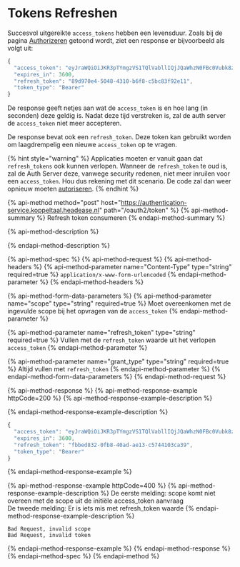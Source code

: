 # Tokens Refreshen

Succesvol uitgereikte  `access_tokens` hebben een levensduur. Zoals bij de pagina [Authorizeren](smart-backend-service.md) getoond wordt, ziet een response er bijvoorbeeld als volgt uit:

```javascript
{
  "access_token": "eyJraWQiOiJKR3pTYmgzVS1TQlVabllIQjJQaWhzN0FBc0Vubk8zelpqUS1RSjFTN0tzIiwiYWxnIjoiUlM1MTIiLCJ0eXAiOiJKV1QifQ.eyJpc3MiOiJodHRwczovL2F1dGhlbnRpY2F0aW9uLXNlcnZpY2Uua29wcGVsdGFhbC5oZWFkZWFzZS5ubC8iLCJhdWQiOiJmaGlyLXNlcnZlciIsIm5iZiI6MTYzMTE5NDM0MCwiZXhwIjoxNjMxMTk3OTQwLCJub25jZSI6IjQ4NTI5NTc2LTFiZTctNGNmOS04MWM0LWRkMTVhMjE4NjcwNyIsInR5cGUiOiJhY2Nlc3MiLCJzY29wZSI6IiIsImF6cCI6IjVhZDdjZjZhLTk1NTYtNGQyMy05MWNhLTI1MGRhZmExZGYwOSJ9.cgBzTRhbvLFPug9bqvCtaVi9ogHpMDqqemoTJjA1C3OpMsU42VyrnNUZ41qtcsZfqjI5OspT678MyVhDHq6DDRc9GLbg8RFLjrow17PfBCgkFALCKXWi9r6gTOZdaGdEPKfqavn1r8-S2HnIaWdEVfNPA1ZlBBxkJsYLl-8zgPmykZDNCbIH1e_SevGc56GeF5dPjHzxSiAI2_t19FM0OL3JfLZ-T8DR5tcOo7xfDYD086AUUr0hQIkzbrhuLGHSM5X6QcX84IfZlC0jQ6v_YbdMXlMBDZfUZN1nbsjxtDRwiz0IzZtIOF1XXpS1j0rKy517Vu_cc6LOS1OasUAAEw",
  "expires_in": 3600,
  "refresh_token": "89d970e4-5048-4310-b6f8-c5bc83f92e11",
  "token_type": "Bearer"
}
```

De response geeft netjes aan wat de `access_token` is en hoe lang \(in seconden\) deze geldig is. Nadat deze tijd verstreken is, zal de auth server de `access_token` niet meer accepteren.

De response bevat ook een `refresh_token`. Deze token kan gebruikt worden om laagdrempelig een nieuwe `access_token` op te vragen.

{% hint style="warning" %}
Applicaties moeten er vanuit gaan dat `refresh_tokens` ook kunnen verlopen. Wanneer de `refresh_token` te oud is, zal de Auth Server deze, vanwege security redenen, niet meer inruilen voor een  `access_token`. Hou dus rekening met dit scenario. De code zal dan weer opnieuw moeten [autoriseren](smart-backend-service.md).
{% endhint %}

{% api-method method="post" host="https://authentication-service.koppeltaal.headease.nl" path="/oauth2/token" %}
{% api-method-summary %}
Refresh token consumeren
{% endapi-method-summary %}

{% api-method-description %}

{% endapi-method-description %}

{% api-method-spec %}
{% api-method-request %}
{% api-method-headers %}
{% api-method-parameter name="Content-Type" type="string" required=true %}
`application/x-www-form-urlencoded`
{% endapi-method-parameter %}
{% endapi-method-headers %}

{% api-method-form-data-parameters %}
{% api-method-parameter name="scope" type="string" required=true %}
Moet overeenkomen met de ingevulde scope bij het opvragen van de `access_token`
{% endapi-method-parameter %}

{% api-method-parameter name="refresh\_token" type="string" required=true %}
Vullen met de `refresh_token` waarde uit het verlopen `access_token`
{% endapi-method-parameter %}

{% api-method-parameter name="grant\_type" type="string" required=true %}
Altijd vullen met `refresh_token`
{% endapi-method-parameter %}
{% endapi-method-form-data-parameters %}
{% endapi-method-request %}

{% api-method-response %}
{% api-method-response-example httpCode=200 %}
{% api-method-response-example-description %}

{% endapi-method-response-example-description %}

```javascript
{
  "access_token": "eyJraWQiOiJKR3pTYmgzVS1TQlVabllIQjJQaWhzN0FBc0Vubk8zelpqUS1RSjFTN0tzIiwiYWxnIjoiUlM1MTIiLCJ0eXAiOiJKV1QifQ.eyJpc3MiOiJodHRwczovL2F1dGhlbnRpY2F0aW9uLXNlcnZpY2Uua29wcGVsdGFhbC5oZWFkZWFzZS5ubC8iLCJhdWQiOiJmaGlyLXNlcnZlciIsIm5iZiI6MTYzMTE5MzQ5MCwiZXhwIjoxNjMxMTk3MDkwLCJub25jZSI6ImNkY2ZlYmIyLTU4MGEtNDE2YS05MGY4LTE1MzU3ZDk0NzMwNSIsInR5cGUiOiJhY2Nlc3MiLCJhenAiOiI1YWQ3Y2Y2YS05NTU2LTRkMjMtOTFjYS0yNTBkYWZhMWRmMDkifQ.n4w_WLae5We9Vqzq3AuJuGOdBnrMa6NrXVWErplkcw7ruOnEwXW5Py98GNeQB22O7aNsLhTueUBKJ_REq7zzV6PhTg0JZpnwAjo2y5k6o8OK5kKl2SoiIwPCzQz91dVFCC5VqGU7fl5EE_90_9iPZV6Yukha_Yu9f7zSn5kgkjFucw7qPSaPlhyK0fCpK70LNvXcU3is05CeWx4Hf5bA8iCD0-VVqkEzIVz-Pt2YkfG7xa3dWM3SNih3nPH6BnypQIUPAD1vm7vL1yi3csC93W25-q4eD3oXAzdWi_pWsStGg6Pda7jZTIPh63GnEm8MbI_oFBPbCSYMxSslt4Hxsw",
  "expires_in": 3600,
  "refresh_token": "fbbed832-0fb8-40ad-ae13-c5744103ca39",
  "token_type": "Bearer"
}
```
{% endapi-method-response-example %}

{% api-method-response-example httpCode=400 %}
{% api-method-response-example-description %}
De eerste melding: scope komt niet overeen met de scope uit de initiële access\_token aanvraag  
De tweede melding: Er is iets mis met refresh\_token waarde
{% endapi-method-response-example-description %}

```
Bad Request, invalid scope
Bad Request, invalid token
```
{% endapi-method-response-example %}
{% endapi-method-response %}
{% endapi-method-spec %}
{% endapi-method %}

